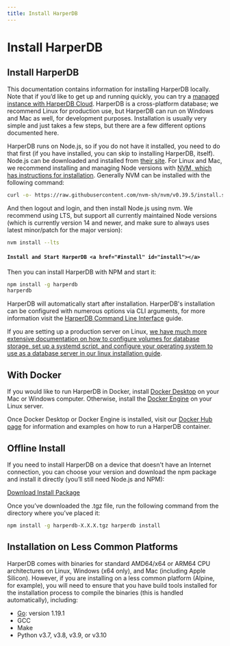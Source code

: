 ```yaml
---
title: Install HarperDB
---
```


# Install HarperDB

## Install HarperDB

This documentation contains information for installing HarperDB locally. Note that if you’d like to get up and running quickly, you can try a [managed instance with HarperDB Cloud](https://studio.harperdb.io/sign-up). HarperDB is a cross-platform database; we recommend Linux for production use, but HarperDB can run on Windows and Mac as well, for development purposes. Installation is usually very simple and just takes a few steps, but there are a few different options documented here.

HarperDB runs on Node.js, so if you do not have it installed, you need to do that first (if you have installed, you can skip to installing HarperDB, itself). Node.js can be downloaded and installed from [their site](https://nodejs.org/). For Linux and Mac, we recommend installing and managing Node versions with [NVM, which has instructions for installation](https://github.com/nvm-sh/nvm). Generally NVM can be installed with the following command:

```bash
curl -o- https://raw.githubusercontent.com/nvm-sh/nvm/v0.39.5/install.sh | bash
```

And then logout and login, and then install Node.js using nvm. We recommend using LTS, but support all currently maintained Node versions (which is currently version 14 and newer, and make sure to always uses latest minor/patch for the major version):

```bash
nvm install --lts
```

#### `Install and Start HarperDB <a href="#install" id="install"></a>`

Then you can install HarperDB with NPM and start it:

```bash
npm install -g harperdb
harperdb
```

HarperDB will automatically start after installation. HarperDB's installation can be configured with numerous options via CLI arguments, for more information visit the [HarperDB Command Line Interface](./harperdb-cli) guide.

If you are setting up a production server on Linux, [we have much more extensive documentation on how to configure volumes for database storage, set up a systemd script, and configure your operating system to use as a database server in our linux installation guide](install-harperdb/linux).

## With Docker

If you would like to run HarperDB in Docker, install [Docker Desktop](https://docs.docker.com/desktop/) on your Mac or Windows computer. Otherwise, install the [Docker Engine](https://docs.docker.com/engine/install/) on your Linux server.

Once Docker Desktop or Docker Engine is installed, visit our [Docker Hub page](https://hub.docker.com/r/harperdb/harperdb) for information and examples on how to run a HarperDB container.

## Offline Install

If you need to install HarperDB on a device that doesn't have an Internet connection, you can choose your version and download the npm package and install it directly (you’ll still need Node.js and NPM):

[Download Install Package](https://products-harperdb-io.s3.us-east-2.amazonaws.com/index.html)

Once you’ve downloaded the .tgz file, run the following command from the directory where you’ve placed it:

```bash
npm install -g harperdb-X.X.X.tgz harperdb install
```

## Installation on Less Common Platforms

HarperDB comes with binaries for standard AMD64/x64 or ARM64 CPU architectures on Linux, Windows (x64 only), and Mac (including Apple Silicon). However, if you are installing on a less common platform (Alpine, for example), you will need to ensure that you have build tools installed for the installation process to compile the binaries (this is handled automatically), including:

- [Go](https://go.dev/dl/): version 1.19.1
- GCC
- Make
- Python v3.7, v3.8, v3.9, or v3.10
